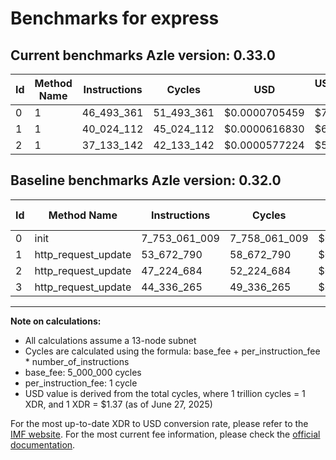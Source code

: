 # Benchmarks for express

## Current benchmarks Azle version: 0.33.0

| Id  | Method Name | Instructions | Cycles     | USD           | USD/Million Calls | Change                                    |
| --- | ----------- | ------------ | ---------- | ------------- | ----------------- | ----------------------------------------- |
| 0   | 1           | 46_493_361   | 51_493_361 | $0.0000705459 | $70.54            | <font color="green">-7_706_567_648</font> |
| 1   | 1           | 40_024_112   | 45_024_112 | $0.0000616830 | $61.68            | <font color="green">-13_648_678</font>    |
| 2   | 1           | 37_133_142   | 42_133_142 | $0.0000577224 | $57.72            | <font color="green">-10_091_542</font>    |

## Baseline benchmarks Azle version: 0.32.0

| Id  | Method Name         | Instructions  | Cycles        | USD           | USD/Million Calls |
| --- | ------------------- | ------------- | ------------- | ------------- | ----------------- |
| 0   | init                | 7_753_061_009 | 7_758_061_009 | $0.0106285436 | $10_628.54        |
| 1   | http_request_update | 53_672_790    | 58_672_790    | $0.0000803817 | $80.38            |
| 2   | http_request_update | 47_224_684    | 52_224_684    | $0.0000715478 | $71.54            |
| 3   | http_request_update | 44_336_265    | 49_336_265    | $0.0000675907 | $67.59            |

---

**Note on calculations:**

- All calculations assume a 13-node subnet
- Cycles are calculated using the formula: base_fee + per_instruction_fee \* number_of_instructions
- base_fee: 5_000_000 cycles
- per_instruction_fee: 1 cycle
- USD value is derived from the total cycles, where 1 trillion cycles = 1 XDR, and 1 XDR = $1.37 (as of June 27, 2025)

For the most up-to-date XDR to USD conversion rate, please refer to the [IMF website](https://www.imf.org/external/np/fin/data/rms_sdrv.aspx).
For the most current fee information, please check the [official documentation](https://internetcomputer.org/docs/references/cycles-cost-formulas).
